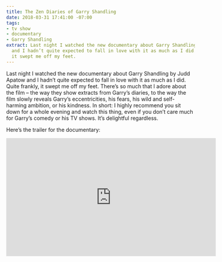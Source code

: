 ```yaml
---
title: The Zen Diaries of Garry Shandling
date: 2018-03-31 17:41:00 -07:00
tags:
- tv show
- documentary
- Garry Shandling
extract: Last night I watched the new documentary about Garry Shandling by Judd Apatow
  and I hadn’t quite expected to fall in love with it as much as I did. Quite frankly,
  it swept me off my feet.
---
```


Last night I watched the new documentary about Garry Shandling by Judd Apatow and I hadn’t quite expected to fall in love with it as much as I did. Quite frankly, it swept me off my feet. There’s so much that I adore about the film – the way they show extracts from Garry’s diaries, to the way the film slowly reveals Garry’s eccentricities, his fears, his wild and self-harming ambition, or his kindness. In short: I highly recommend you sit down for a whole evening and watch this thing, even if you don’t care much for Garry’s comedy or his TV shows. It’s delightful regardless.

Here’s the trailer for the documentary:

<div class='preserve-aspect'>
  <iframe class='preserve-aspect__element' width="560" height="315" src="https://www.youtube.com/embed/paerP97n4aA?rel=0&amp;showinfo=0" frameborder="0" allow="autoplay; encrypted-media" allowfullscreen></iframe>
</div>
